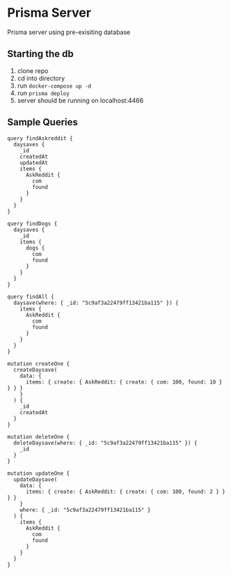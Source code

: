 # Prisma Server

Prisma server using pre-exisiting database

## Starting the db

1. clone repo
2. cd into directory
3. run `docker-compose up -d`
4. run `prisma deploy`
5. server should be running on localhost:4466

## Sample Queries

```
query findAskreddit {
  daysaves {
    _id
    createdAt
    updatedAt
    items {
      AskReddit {
        com
        found
      }
    }
  }
}

query findDogs {
  daysaves {
    _id
    items {
      dogs {
        com
        found
      }
    }
  }
}

query findAll {
  daysave(where: { _id: "5c9af3a22479ff13421ba115" }) {
    items {
      AskReddit {
        com
        found
      }
    }
  }
}

mutation createOne {
  createDaysave(
    data: {
      items: { create: { AskReddit: { create: { com: 100, found: 10 } } } }
    }
  ) {
    _id
    createdAt
  }
}

mutation deleteOne {
  deleteDaysave(where: { _id: "5c9af3a22479ff13421ba115" }) {
    _id
  }
}

mutation updateOne {
  updateDaysave(
    data: {
      items: { create: { AskReddit: { create: { com: 100, found: 2 } } } }
    }
    where: { _id: "5c9af3a22479ff13421ba115" }
  ) {
    items {
      AskReddit {
        com
        found
      }
    }
  }
}
```
